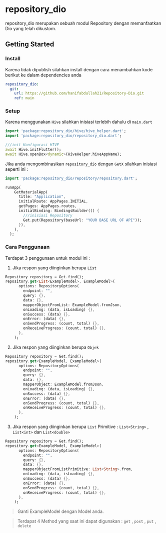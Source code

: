 # repository_dio

repository_dio merupakan sebuah modul Repository dengan memanfaatkan Dio yang telah dikustom.

## Getting Started

### Install

Karena tidak dipublish silahkan install dengan cara menambahkan kode berikut ke dalam dependencies anda

```yaml
repository_dio:
  git:
    url: https://github.com/hanifabdullah21/Repository-Dio.git
    ref: main
```

### Setup

Karena menggunakan `Hive` silahkan inisiasi terlebih dahulu di `main.dart`

```dart
import 'package:repository_dio/hive/hive_helper.dart';
import 'package:repository_dio/repository_dio.dart';

///init Konfigurasi HIVE
await Hive.initFlutter();
await Hive.openBox<dynamic>(HiveHelper.hiveAppName);
```

Jika anda mengombinasikan `repository_dio` dengan `GetX` silahkan inisiasi seperti ini :

```dart
import 'package:repository_dio/repository/repository.dart';

runApp(
    GetMaterialApp(
      title: "Application",
      initialRoute: AppPages.INITIAL,
      getPages: AppPages.routes,
      initialBinding: BindingsBuilder(() {
        ///inisiasi Repository
        Get.put(Repository(baseUrl: "YOUR BASE URL OF API"));
      }),
    ),
  );
```

### Cara Penggunaan

Terdapat 3 penggunaan untuk modul ini :

1. Jika respon yang diinginkan berupa `List`

```dart
Repository repository = Get.find();
repository.get<List<ExampleModel>, ExampleModel>(
      options: RepositoryOptions(
        endpoint: "",
        query: {},
        data: {},
        mapperObjectFromList: ExampleModel.fromJson,
        onLoading: (data, isLoading) {},
        onSuccess: (data) {},
        onError: (data) {},
        onSendProgress: (count, total) {},
        onReceiveProgress: (count, total) {},
      ),
    );
```

2. Jika respon yang diinginkan berupa `Objek`

```dart
Repository repository = Get.find();
repository.get<ExampleModel, ExampleModel>(
      options: RepositoryOptions(
        endpoint: "",
        query: {},
        data: {},
        mapperObject: ExampleModel.fromJson,
        onLoading: (data, isLoading) {},
        onSuccess: (data) {},
        onError: (data) {},
        onSendProgress: (count, total) {},
        onReceiveProgress: (count, total) {},
      ),
    );
```

3. Jika respon yang diinginkan berupa `List` Primitive : `List<String>` , `List<int>` dan `List<double>`

```dart
Repository repository = Get.find();
repository.get<ExampleModel, ExampleModel>(
      options: RepositoryOptions(
        endpoint: "",
        query: {},
        data: {},
        mapperObjectFromListPrimitive: List<String>.from,
        onLoading: (data, isLoading) {},
        onSuccess: (data) {},
        onError: (data) {},
        onSendProgress: (count, total) {},
        onReceiveProgress: (count, total) {},
      ),
    );
```

>Ganti ExampleModel dengan Model anda.

>Terdapat 4 Method yang saat ini dapat digunakan : `get` , `post` , `put` , `delete`


